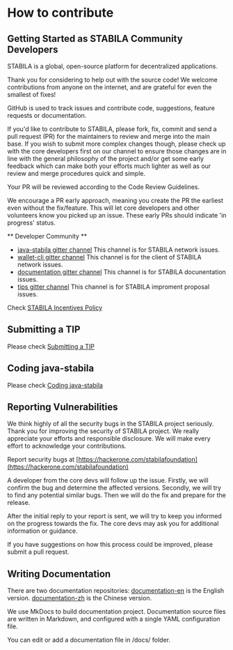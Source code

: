# How to contribute

## Getting Started as STABILA Community Developers

STABILA is a global, open-source platform for decentralized applications.

Thank you for considering to help out with the source code! We welcome contributions from anyone on the internet, and are grateful for even the smallest of fixes!

GitHub is used to track issues and contribute code, suggestions, feature requests or documentation.

If you'd like to contribute to STABILA, please fork, fix, commit and send a pull request (PR) for the maintainers to review and merge into the main base. If you wish to submit more complex changes though, please check up with the core developers first on our channel to ensure those changes are in line with the general philosophy of the project and/or get some early feedback which can make both your efforts much lighter as well as our review and merge procedures quick and simple.

Your PR will be reviewed according to the Code Review Guidelines.

We encourage a PR early approach, meaning you create the PR the earliest even without the fix/feature. This will let core developers and other volunteers know you picked up an issue. These early PRs should indicate 'in progress' status.

** Developer Community **

* [java-stabila gitter channel](https://gitter.im/stabilaprotocol/allcoredev)
This channel is for STABILA network issues.
* [wallet-cli gitter channel](https://gitter.im/stabilaprotocol/wallet-cli)
This channel is for the client of STABILA network issues.
* [documentation gitter channel](https://gitter.im/stabilaprotocol/documentation)
This channel is for STABILA docunentation issues.
* [tips gitter channel](https://gitter.im/stabilaprotocol/TIPs)
This channel is for STABILA improment proposal issues.

Check [STABILA Incentives Policy](incentives.md)

## Submitting a TIP

Please check [Submitting a TIP](./tips.md)

## Coding java-stabila

Please check [Coding java-stabila](./java-stabila.md)

## Reporting Vulnerabilities

We think highly of all the security bugs in the STABILA project seriously. Thank you for improving the security of STABILA project. We really appreciate your efforts and responsible disclosure. We will make every effort to acknowledge your contributions.

Report security bugs at [https://hackerone.com/stabilafoundation](https://hackerone.com/stabilafoundation)

A developer from the core devs will follow up the issue. Firstly, we will confirm the bug and determine the affected versions. Secondly, we will try to find any potential similar bugs. Then we will do the fix and prepare for the release.

After the initial reply to your report is sent, we will try to keep you informed on the progress towards the fix. The core devs may ask you for additional information or guidance.

If you have suggestions on how this process could be improved, please submit a pull request.

## Writing Documentation

There are two documentation repositories:
[documentation-en](https://github.com/stabilaprotocol/documentation-en) is the English version.
[documentation-zh](https://github.com/stabilaprotocol/documentation-zh) is the Chinese version.

We use MkDocs to build documentation project. Documentation source files are written in Markdown, and configured with a single YAML configuration file.

You can edit or add a documentation file in /docs/ folder.
